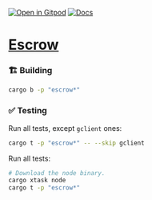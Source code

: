 [![Open in Gitpod](https://img.shields.io/badge/Open_in-Gitpod-white?logo=gitpod)](https://gitpod.io/#FOLDER=escrow/https://github.com/gear-foundation/dapps)
[![Docs](https://img.shields.io/github/actions/workflow/status/gear-foundation/dapps/contracts.yml?logo=rust&label=docs)](https://dapps.gear.rs/escrow_io)

# [Escrow](https://wiki.gear-tech.io/docs/examples/escrow)

### 🏗️ Building

```sh
cargo b -p "escrow*"
```

### ✅ Testing

Run all tests, except `gclient` ones:
```sh
cargo t -p "escrow*" -- --skip gclient
```

Run all tests:
```sh
# Download the node binary.
cargo xtask node
cargo t -p "escrow*"
```
